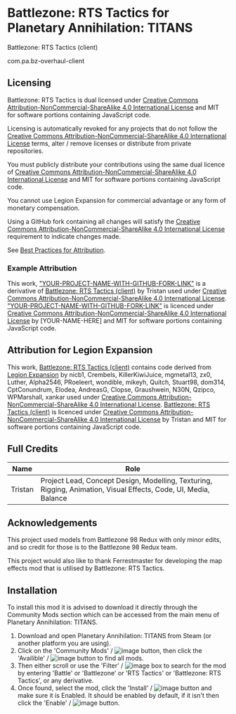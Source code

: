 # Battlezone: RTS Tactics for Planetary Annihilation: TITANS
Battlezone: RTS Tactics (client)

com.pa.bz-overhaul-client

## Licensing

Battlezone: RTS Tactics is dual licensed under [Creative Commons Attribution-NonCommercial-ShareAlike 4.0 International License](https://creativecommons.org/licenses/by-nc-sa/4.0/) and MIT for software portions containing JavaScript code.

Licensing is automatically revoked for any projects that do not follow the [Creative Commons Attribution-NonCommercial-ShareAlike 4.0 International License](https://creativecommons.org/licenses/by-nc-sa/4.0/) terms, alter / remove licenses or distribute from private repositories.

You must publicly distribute your contributions using the same dual licence of [Creative Commons Attribution-NonCommercial-ShareAlike 4.0 International License](https://creativecommons.org/licenses/by-nc-sa/4.0/) and MIT for software portions containing JavaScript code.

You cannot use Legion Expansion for commercial advantage or any form of monetary compensation.

Using a GitHub fork containing all changes will satisfy the [Creative Commons Attribution-NonCommercial-ShareAlike 4.0 International License](https://creativecommons.org/licenses/by-nc-sa/4.0/) requirement to indicate changes made.

See [Best Practices for Attribution](https://wiki.creativecommons.org/wiki/Best_practices_for_attribution).

### Example Attribution

This work, ["YOUR-PROJECT-NAME-WITH-GITHUB-FORK-LINK"](https://github.com/) is a derivative of [Battlezone: RTS Tactics (client)](https://github.com/TristanD79/com.pa.bz-overhaul-client/) by Tristan used under [Creative Commons Attribution-NonCommercial-ShareAlike 4.0 International License](https://creativecommons.org/licenses/by-nc-sa/4.0/). ["YOUR-PROJECT-NAME-WITH-GITHUB-FORK-LINK"](https://github.com/) is licenced under [Creative Commons Attribution-NonCommercial-ShareAlike 4.0 International License](https://creativecommons.org/licenses/by-nc-sa/4.0/) by [YOUR-NAME-HERE] and MIT for software portions containing JavaScript code.


## Attribution for Legion Expansion

This work, [Battlezone: RTS Tactics (client)](https://github.com/TristanD79/com.pa.bz-overhaul-client/) contains code derived from [Legion Expansion](https://github.com/Legion-Expansion/Legion-Expansion/) by nicb1, Crembels, KillerKiwiJuice, mgmetal13, zx0, Luther, Alpha2546, PRoeleert, wondible, mikeyh, Quitch, Stuart98, dom314, CptConundrum, Elodea, AndreasG, Clopse, Graushwein, N30N, Qzipco, WPMarshall, xankar used under [Creative Commons Attribution-NonCommercial-ShareAlike 4.0 International License](https://creativecommons.org/licenses/by-nc-sa/4.0/). [Battlezone: RTS Tactics (client)](https://github.com/TristanD79/com.pa.bz-overhaul-client/) is licenced under [Creative Commons Attribution-NonCommercial-ShareAlike 4.0 International License](https://creativecommons.org/licenses/by-nc-sa/4.0/) by Tristan and MIT for software portions containing JavaScript code.

## Full Credits

| Name            | Role                               |
| --------------- | ---------------------------------- |
| Tristan         | Project Lead, Concept Design, Modelling, Texturing, Rigging, Animation, Visual Effects, Code, UI, Media, Balance |

## Acknowledgements

This project used models from Battlezone 98 Redux with only minor edits, and so credit for those is to the Battlezone 98 Redux team.

This project would also like to thank Ferrestmaster for developing the map effects mod that is utilised by Battlezone: RTS Tactics.

## Installation

To install this mod it is advised to download it directly through the Community Mods section which can be accessed from the main menu of Planetary Annihilation: TITANS.

1. Download and open Planetary Annihilation: TITANS from Steam (or another platform you are using).
2. Click on the 'Community Mods' / ![image](https://github.com/TristanD79/com.pa.tao-overhaul-server/assets/91082354/f4502506-2bff-407a-9648-1a6a4e2c7e26) button, then click the 'Availible' / ![image](https://github.com/TristanD79/com.pa.tao-overhaul-server/assets/91082354/69abdb31-06ef-4962-a036-192c0cabf2d0) button to find all mods.
3. Then either scroll or use the 'Filter' / ![image](https://github.com/TristanD79/com.pa.tao-overhaul-server/assets/91082354/82b20b53-6378-4ca1-bac7-1f8a68b0503a) box to search for the mod by entering 'Battle' or 'Battlezone' or 'RTS Tactics' or 'Battlezone: RTS Tactics', or any derivative.
4. Once found, select the mod, click the 'Install' / ![image](https://github.com/TristanD79/com.pa.tao-overhaul-server/assets/91082354/78d73ff9-bbe2-49ae-8a1a-321f910fc710) button and make sure it is Enabled. It should be enabled by default, if it isn't then click the 'Enable' / ![image](https://github.com/TristanD79/com.pa.tao-overhaul-server/assets/91082354/a47c3e55-047a-451d-ba9e-19f881189ded) button.


